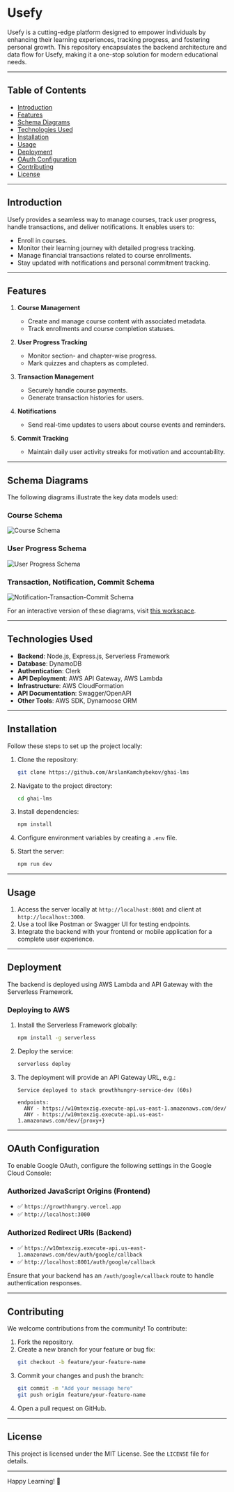 # Usefy

Usefy is a cutting-edge platform designed to empower individuals by enhancing their learning experiences, tracking progress, and fostering personal growth. This repository encapsulates the backend architecture and data flow for Usefy, making it a one-stop solution for modern educational needs.

---

## Table of Contents

- [Introduction](#introduction)
- [Features](#features)
- [Schema Diagrams](#schema-diagrams)
- [Technologies Used](#technologies-used)
- [Installation](#installation)
- [Usage](#usage)
- [Deployment](#deployment)
- [OAuth Configuration](#oauth-configuration)
- [Contributing](#contributing)
- [License](#license)

---

## Introduction

Usefy provides a seamless way to manage courses, track user progress, handle transactions, and deliver notifications. It enables users to:
- Enroll in courses.
- Monitor their learning journey with detailed progress tracking.
- Manage financial transactions related to course enrollments.
- Stay updated with notifications and personal commitment tracking.

---

## Features

1. **Course Management**
   - Create and manage course content with associated metadata.
   - Track enrollments and course completion statuses.

2. **User Progress Tracking**
   - Monitor section- and chapter-wise progress.
   - Mark quizzes and chapters as completed.

3. **Transaction Management**
   - Securely handle course payments.
   - Generate transaction histories for users.

4. **Notifications**
   - Send real-time updates to users about course events and reminders.

5. **Commit Tracking**
   - Maintain daily user activity streaks for motivation and accountability.

---

## Schema Diagrams  

The following diagrams illustrate the key data models used:  

### Course Schema  
![Course Schema](assets/course.png)  

### User Progress Schema  
![User Progress Schema](assets/user-progress.png)  

### Transaction, Notification, Commit Schema  
![Notification-Transaction-Commit Schema](assets/notifications-transactions-commits.png)  

For an interactive version of these diagrams, visit [this workspace](https://app.eraser.io/workspace/cdYkToriyno1VkoxYAop?origin=share).  

---

## Technologies Used

- **Backend**: Node.js, Express.js, Serverless Framework
- **Database**: DynamoDB
- **Authentication**: Clerk
- **API Deployment**: AWS API Gateway, AWS Lambda
- **Infrastructure**: AWS CloudFormation
- **API Documentation**: Swagger/OpenAPI
- **Other Tools**: AWS SDK, Dynamoose ORM

---

## Installation

Follow these steps to set up the project locally:

1. Clone the repository:
   ```bash
   git clone https://github.com/ArslanKamchybekov/ghai-lms
   ```

2. Navigate to the project directory:
   ```bash
   cd ghai-lms
   ```

3. Install dependencies:
   ```bash
   npm install
   ```

4. Configure environment variables by creating a `.env` file.

5. Start the server:
   ```bash
   npm run dev
   ```

---

## Usage

1. Access the server locally at `http://localhost:8001` and client at `http://localhost:3000`.
2. Use a tool like Postman or Swagger UI for testing endpoints.
3. Integrate the backend with your frontend or mobile application for a complete user experience.

---

## Deployment

The backend is deployed using AWS Lambda and API Gateway with the Serverless Framework.

### Deploying to AWS
1. Install the Serverless Framework globally:
   ```bash
   npm install -g serverless
   ```
2. Deploy the service:
   ```bash
   serverless deploy
   ```
3. The deployment will provide an API Gateway URL, e.g.:
   ```
   Service deployed to stack growthhungry-service-dev (60s)
   
   endpoints:
     ANY - https://w10mtexzig.execute-api.us-east-1.amazonaws.com/dev/
     ANY - https://w10mtexzig.execute-api.us-east-1.amazonaws.com/dev/{proxy+}
   ```

---

## OAuth Configuration

To enable Google OAuth, configure the following settings in the Google Cloud Console:

### **Authorized JavaScript Origins (Frontend)**
- ✅ `https://growthhungry.vercel.app`
- ✅ `http://localhost:3000`

### **Authorized Redirect URIs (Backend)**
- ✅ `https://w10mtexzig.execute-api.us-east-1.amazonaws.com/dev/auth/google/callback`
- ✅ `http://localhost:8001/auth/google/callback`

Ensure that your backend has an `/auth/google/callback` route to handle authentication responses.

---

## Contributing

We welcome contributions from the community! To contribute:

1. Fork the repository.
2. Create a new branch for your feature or bug fix:
   ```bash
   git checkout -b feature/your-feature-name
   ```
3. Commit your changes and push the branch:
   ```bash
   git commit -m "Add your message here"
   git push origin feature/your-feature-name
   ```
4. Open a pull request on GitHub.

---

## License

This project is licensed under the MIT License. See the `LICENSE` file for details.

---

Happy Learning! 🚀
